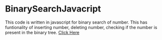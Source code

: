 # BinarySearchJavacript

This code is written in javascript for binary search of number. 
This has funtionality of inserting number, deleting number, checking if the number is present in the binary tree.
<a href="https://bhuvanatn.github.io/BinarySearchJavacript/"> Click Here</a>